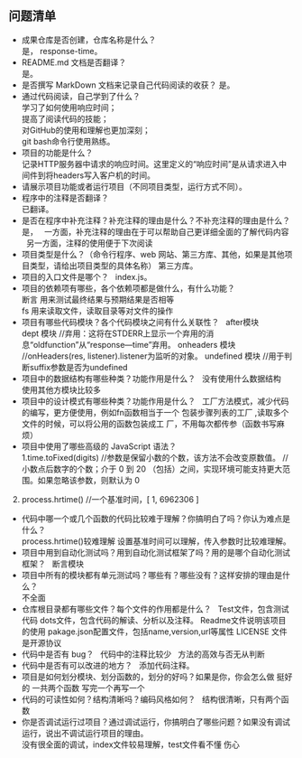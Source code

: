 ## 问题清单

- 成果仓库是否创建，仓库名称是什么？  
是， response-time。
- README.md 文档是否翻译？  
是。
- 是否撰写 MarkDown 文档来记录自己代码阅读的收获？
是。  
- 通过代码阅读，自己学到了什么？    
学习了如何使用响应时间；  
提高了阅读代码的技能；  
对GitHub的使用和理解也更加深刻；  
git bash命令行使用熟练。
- 项目的功能是什么？  
记录HTTP服务器中请求的响应时间。这里定义的“响应时间”是从请求进入中间件到将headers写入客户机的时间。
- 请展示项目功能或者运行项目（不同项目类型，运行方式不同）。  
- 程序中的注释是否翻译？  
已翻译。
- 是否在程序中补充注释？补充注释的理由是什么？不补充注释的理由是什么？  
是，  
一方面，补充注释的理由在于可以帮助自己更详细全面的了解代码内容  
另一方面，注释的使用便于下次阅读  
- 项目类型是什么？（命令行程序、web 网站、第三方库、其他，如果是其他项目类型，请给出项目类型的具体名称） 
第三方库。
- 项目的入口文件是哪个？  
index.js。
- 项目的依赖项有哪些，各个依赖项都是做什么，有什么功能？  
断言 用来测试最终结果与预期结果是否相等  
fs 用来读取文件，读取目录等对文件的操作
- 项目有哪些代码模块？各个代码模块之间有什么关联性？  
 after模块  
 dept 模块 //弃用：这将在STDERR上显示一个弃用的消息“oldfunction”从“response—time”弃用。
 onheaders 模块 //onHeaders(res, listener).listener为监听的对象。
 undefined 模块 //用于判断suffix参数是否为undefined
- 项目中的数据结构有哪些种类？功能作用是什么？  
 没有使用什么数据结构  
 使用其他方模块比较多  
- 项目中的设计模式有哪些种类？功能作用是什么？   
工厂方法模式，减少代码的编写，更方便使用，例如fn函数相当于一个
包装步骤列表的工厂 ,读取多个文件的时候，可以将公用的函数包装成工
厂，不用每次都传参（函数书写麻烦） 
- 项目中使用了哪些高级的 JavaScript 语法？  
1.time.toFixed(digits) //参数是保留小数的个数，该方法不会改变原数值。
                       //小数点后数字的个数；介于 0 到 20 （包括）之间，实现环境可能支持更大范围。如果忽略该参数，则默认为 0
2.	process.hrtime() //一个基准时间，[ 1, 6962306 ]  

- 代码中哪一个或几个函数的代码比较难于理解？你搞明白了吗？你认为难点是什么？  
 	process.hrtime()较难理解 设置基准时间可以理解，传入参数时比较难理解。
- 项目中用到自动化测试吗？用到自动化测试框架了吗？用的是哪个自动化测试框架？  
断言模块
- 项目中所有的模块都有单元测试吗？哪些有？哪些没有？这样安排的理由是什么？  
 不全面
- 仓库根目录都有哪些文件？每个文件的作用都是什么？  
Test文件，包含测试代码
dots文件，包含代码的解读、分析以及注释。
Readme文件说明该项目的使用
pakage.json配置文件，包括name,version,url等属性
LICENSE 文件是开源协议
- 代码中是否有 bug？  
代码中的注释比较少    
方法的高效与否无从判断  
- 代码中是否有可以改进的地方？    
添加代码注释。 
- 项目是如何划分模块、划分函数的，划分的好吗？如果是你，你会怎么做
挺好的 一共两个函数 写完一个再写一个
- 代码的可读性如何？结构清晰吗？编码风格如何？   
结构很清晰，只有两个函数   
- 你是否调试运行过项目？通过调试运行，你搞明白了哪些问题？如果没有调试运行，说出不调试运行项目的理由。   
 没有很全面的调试，index文件较易理解，test文件看不懂 伤心
  

